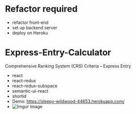 # Refactor required #
* refactor front-end
* set up backend server
* deploy on Heroku

# Express-Entry-Calculator
Comprehensive Ranking System (CRS) Criteria – Express Entry

* react
* react-redux
* react-redux-subspace
* semantic-ui-react
* shortid
* Demo: https://sleepy-wildwood-44653.herokuapp.com/
* ![Imgur Image](https://i.imgur.com/1ZQ8rcS.gif)
